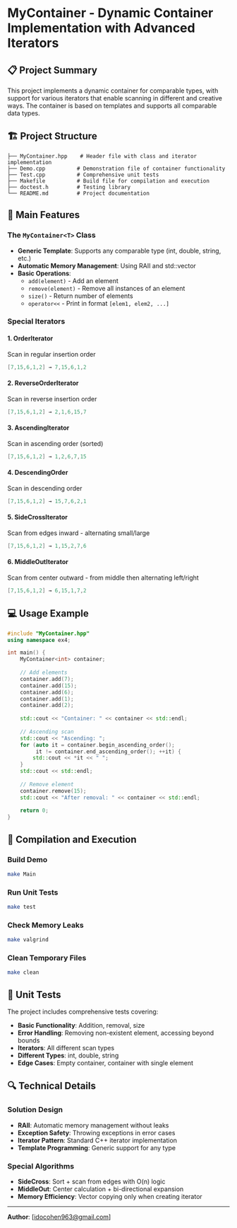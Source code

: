 # MyContainer - Dynamic Container Implementation with Advanced Iterators

## 📋 Project Summary

This project implements a dynamic container for comparable types, with support for various iterators that enable scanning in different and creative ways. The container is based on templates and supports all comparable data types.

## 🏗️ Project Structure

```
├── MyContainer.hpp    # Header file with class and iterator implementation
├── Demo.cpp          # Demonstration file of container functionality
├── Test.cpp          # Comprehensive unit tests
├── Makefile          # Build file for compilation and execution
├── doctest.h         # Testing library
└── README.md         # Project documentation
```

## 🚀 Main Features

### The `MyContainer<T>` Class

- **Generic Template**: Supports any comparable type (int, double, string, etc.)
- **Automatic Memory Management**: Using RAII and std::vector
- **Basic Operations**:
  - `add(element)` - Add an element
  - `remove(element)` - Remove all instances of an element
  - `size()` - Return number of elements
  - `operator<<` - Print in format `[elem1, elem2, ...]`

### Special Iterators

#### 1. **OrderIterator** 
Scan in regular insertion order
```cpp
[7,15,6,1,2] → 7,15,6,1,2
```

#### 2. **ReverseOrderIterator**
Scan in reverse insertion order
```cpp
[7,15,6,1,2] → 2,1,6,15,7
```

#### 3. **AscendingIterator**
Scan in ascending order (sorted)
```cpp
[7,15,6,1,2] → 1,2,6,7,15
```

#### 4. **DescendingOrder**
Scan in descending order
```cpp
[7,15,6,1,2] → 15,7,6,2,1
```

#### 5. **SideCrossIterator**
Scan from edges inward - alternating small/large
```cpp
[7,15,6,1,2] → 1,15,2,7,6
```

#### 6. **MiddleOutIterator**
Scan from center outward - from middle then alternating left/right
```cpp
[7,15,6,1,2] → 6,15,1,7,2
```

## 💻 Usage Example

```cpp
#include "MyContainer.hpp"
using namespace ex4;

int main() {
    MyContainer<int> container;
    
    // Add elements
    container.add(7);
    container.add(15);
    container.add(6);
    container.add(1);
    container.add(2);
    
    std::cout << "Container: " << container << std::endl;
    
    // Ascending scan
    std::cout << "Ascending: ";
    for (auto it = container.begin_ascending_order(); 
         it != container.end_ascending_order(); ++it) {
        std::cout << *it << " ";
    }
    std::cout << std::endl;
    
    // Remove element
    container.remove(15);
    std::cout << "After removal: " << container << std::endl;
    
    return 0;
}
```

## 🔧 Compilation and Execution

### Build Demo
```bash
make Main
```

### Run Unit Tests
```bash
make test
```

### Check Memory Leaks
```bash
make valgrind
```

### Clean Temporary Files
```bash
make clean
```

## 🧪 Unit Tests

The project includes comprehensive tests covering:
- **Basic Functionality**: Addition, removal, size
- **Error Handling**: Removing non-existent element, accessing beyond bounds
- **Iterators**: All different scan types
- **Different Types**: int, double, string
- **Edge Cases**: Empty container, container with single element

## 🔍 Technical Details

### Solution Design
- **RAII**: Automatic memory management without leaks
- **Exception Safety**: Throwing exceptions in error cases
- **Iterator Pattern**: Standard C++ iterator implementation
- **Template Programming**: Generic support for any type

### Special Algorithms
- **SideCross**: Sort + scan from edges with O(n) logic
- **MiddleOut**: Center calculation + bi-directional expansion
- **Memory Efficiency**: Vector copying only when creating iterator

---
**Author**: [idocohen963@gmail.com]
